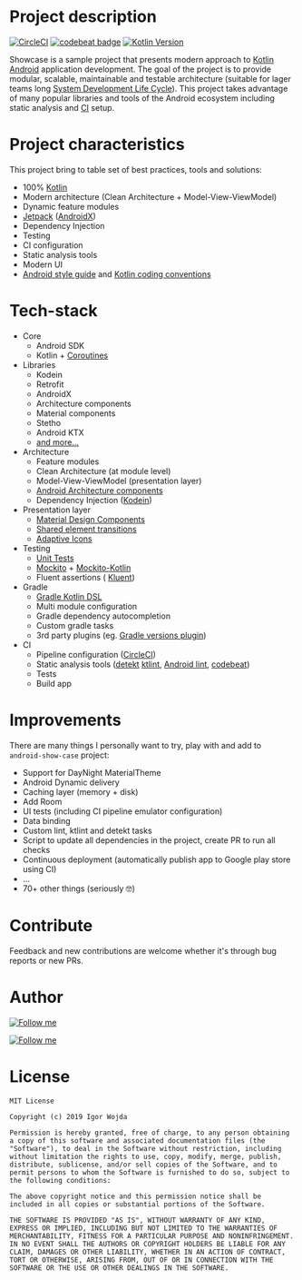 # Project description
[![CircleCI](https://circleci.com/gh/igorwojda/android-showcase.svg?style=shield)](https://circleci.com/gh/igorwojda/android-showcase)
[![codebeat badge](https://codebeat.co/badges/7f632064-0be5-450f-b29f-f0e1460582ab)](https://codebeat.co/projects/github-com-igorwojda-android-showcase-master)
[![Kotlin Version](https://img.shields.io/badge/kotlin-1.3.41-blue.svg)](http://kotlinlang.org/)

Showcase is a sample project that presents modern approach to [Kotlin](https://kotlinlang.org/)
[Android](https://en.wikipedia.org/wiki/Android_(operating_system))  
application development. The goal of the project is to provide modular, scalable, maintainable and testable architecture
(suitable for lager teams long
[System Development Life Cycle](https://en.wikipedia.org/wiki/Systems_development_life_cycle)). This project takes
advantage of many popular libraries and tools of the Android ecosystem including static analysis and
[CI](https://en.wikipedia.org/wiki/Continuous_integration) setup.

# Project characteristics
This project bring to table set of best practices, tools and solutions:

* 100% [Kotlin](https://kotlinlang.org/)
* Modern architecture (Clean Architecture + Model-View-ViewModel)
* Dynamic feature modules
* [Jetpack](https://developer.android.com/jetpack) ([AndroidX](https://developer.android.com/jetpack/androidx))
* Dependency Injection
* Testing
* CI configuration
* Static analysis tools
* Modern UI
* [Android style guide](<https://developer.android.com/kotlin/style-guide>) and
  [Kotlin coding conventions](<https://kotlinlang.org/docs/reference/coding-conventions.html>)

# Tech-stack

* Core
  * Android SDK
  * Kotlin + [Coroutines](https://kotlinlang.org/docs/reference/coroutines-overview.html)
* Libraries
  * Kodein
  * Retrofit
  * AndroidX
  * Architecture components
  * Material components
  * Stetho
  * Android KTX
  * [and more...](https://github.com/igorwojda/android-showcase/blob/master/buildSrc/src/main/kotlin/LibraryDependency.kt)
* Architecture
  * Feature modules
  * Clean Architecture (at module level)
  * Model-View-ViewModel (presentation layer)
  * [Android Architecture components](https://developer.android.com/topic/libraries/architecture)
  * Dependency Injection ([Kodein](https://github.com/Kodein-Framework/Kodein-DI))
* Presentation layer
  * [Material Design Components](https://www.material.io/develop/android/)
  * [Shared element transitions](https://android-developers.googleblog.com/2018/02/continuous-shared-element-transitions.html)
  * [Adaptive Icons](https://developer.android.com/guide/practices/ui_guidelines/icon_design_adaptive)
* Testing
  * [Unit Tests](https://en.wikipedia.org/wiki/Unit_testing)
  * [Mockito](https://github.com/mockito/mockito) + [Mockito-Kotlin](https://github.com/nhaarman/mockito-kotlin)
  * Fluent assertions ( [Kluent](https://github.com/MarkusAmshove/Kluent))
* Gradle
  * [Gradle Kotlin DSL](https://docs.gradle.org/current/userguide/kotlin_dsl.html)
  * Multi module configuration
  * Gradle dependency autocompletion
  * Custom gradle tasks
  * 3rd party plugins (eg. [Gradle versions plugin](https://github.com/ben-manes/gradle-versions-plugin))
* CI
  * Pipeline configuration ([CircleCI](https://circleci.com/))
  * Static analysis tools ([detekt](https://github.com/arturbosch/detekt) [ktlint](https://github.com/pinterest/ktlint),
    [Android lint](https://developer.android.com/studio/write/lint), [codebeat](https://codebeat.co))
  * Tests
  * Build app

# Improvements

 There are many things I personally want to try, play with and add to `android-show-case` project:
* Support for DayNight MaterialTheme
* Android Dynamic delivery
* Caching layer (memory + disk)
* Add Room
* UI tests (including CI pipeline emulator configuration)
* Data binding
* Custom lint, ktlint and detekt tasks
* Script to update all dependencies in the project, create PR to run all checks
* Continuous deployment (automatically publish app to Google play store using CI)
* …
* 70+ other things (seriously 🤓)


# ‍Contribute
Feedback and new contributions are welcome whether it's through bug reports or new PRs.

# Author

[![Follow me](https://github.com/igorwojda/android-showcase/raw/master/misc/image/avatar.png)](https://twitter.com/igorwojda)

[![Follow me](https://img.shields.io/twitter/follow/igorwojda?style=social)](https://twitter.com/igorwojda)

# License
```
MIT License

Copyright (c) 2019 Igor Wojda

Permission is hereby granted, free of charge, to any person obtaining a copy of this software and associated documentation files (the "Software"), to deal in the Software without restriction, including without limitation the rights to use, copy, modify, merge, publish, distribute, sublicense, and/or sell copies of the Software, and to permit persons to whom the Software is furnished to do so, subject to the following conditions:

The above copyright notice and this permission notice shall be included in all copies or substantial portions of the Software.

THE SOFTWARE IS PROVIDED "AS IS", WITHOUT WARRANTY OF ANY KIND, EXPRESS OR IMPLIED, INCLUDING BUT NOT LIMITED TO THE WARRANTIES OF MERCHANTABILITY, FITNESS FOR A PARTICULAR PURPOSE AND NONINFRINGEMENT. IN NO EVENT SHALL THE AUTHORS OR COPYRIGHT HOLDERS BE LIABLE FOR ANY CLAIM, DAMAGES OR OTHER LIABILITY, WHETHER IN AN ACTION OF CONTRACT, TORT OR OTHERWISE, ARISING FROM, OUT OF OR IN CONNECTION WITH THE SOFTWARE OR THE USE OR OTHER DEALINGS IN THE SOFTWARE.
```

